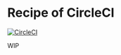 # Recipe of CircleCI
[![CircleCI](https://dl.circleci.com/status-badge/img/gh/dr666m1/recipe-circle-ci/tree/main.svg?style=svg)](https://dl.circleci.com/status-badge/redirect/gh/dr666m1/recipe-circle-ci/tree/main)

WIP
